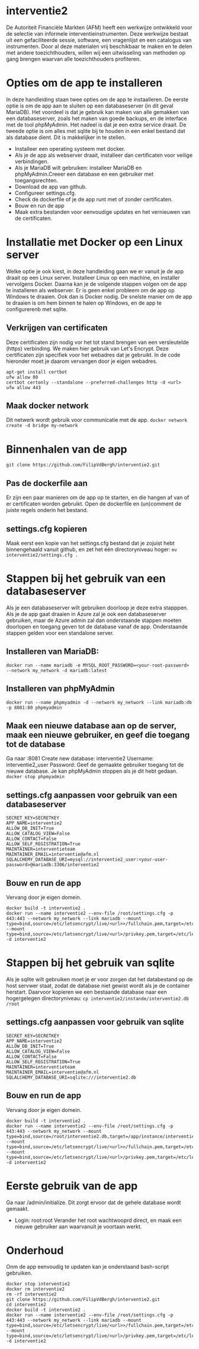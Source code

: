 # interventie2
De Autoriteit Financiële Markten (AFM) heeft een werkwijze ontwikkeld voor de selectie van informele interventieinstrumenten. Deze werkwijze bestaat uit een gefaciliteerde sessie, software, een vragenlijst en een catalogus van instrumenten. Door al deze materialen vrij beschikbaar te maken en te delen met andere toezichthouders, willen wij een uitwisseling van methoden op gang brengen waarvan alle toezichthouders profiteren.

# Opties om de app te installeren
In deze handleiding staan twee opties om de app te instaalleren. De eerste optie is om de app aan te sluiten op een databaseserver (in dit geval MariaDB). Het voordeel is dat je gebruik kan maken van alle gemakken van een databaseserver, zoals het maken van goede backups, en de interface met de tool phpMyAdmin. Het nadeel is dat je een extra service draait. De tweede optie is om alles met sqlite bij te houden in een enkel bestand dat als database dient. Dit is makkelijker in te stellen.

- Installeer een operating systeem met docker.
- Als je de app als webserver draait, installeer dan certificaten voor veilige verbindingen.
- Als je MariaDB wilt gebruiken: installeer MariaDB en phpMyAdmin.Creeer een database en een gebruiker met toegangsrechten.
- Download de app van github.
- Configureer settings.cfg.
- Check de dockerfile of je de app runt met of zonder certificaten.
- Bouw en run de app
- Maak extra bestanden voor eenvoudige updates en het vernieuwen van de certificaten.


# Installatie met Docker op een Linux server
Welke optie je ook kiest, in deze handleiding gaan we er vanuit je de app draait op een Linux server. Installeer Linux op een machine, en installer vervolgens Docker. Daarna kan je de volgende stappen volgen om de app te installeren als webserver. Er is geen enkel probleem om de app op Windows te draaien. Ook dan is Docker nodig. De snelste manier om de app te draaien is om hem binnen te halen op Windows, en de app te configurerenb met sqlite.


## Verkrijgen van certificaten
Deze certificaten zijn nodig vor het tot stand brengen van een versleutelde (https) verbinding. We maken hier gebruik van Let's Encrypt. Deze certificaten zijn specifiek voor het webadres dat je gebruikt. In de code hieronder moet je daarom <url> vervangen door je eigen webadres.
```
apt-get install certbot
ufw allow 80
certbot certonly --standalone --preferred-challenges http -d <url>
ufw allow 443
```

## Maak docker network
Dit netwerk wordt gebruik voor communicatie met de app.
```docker network create -d bridge my-network```

# Binnenhalen van de app
```git clone https://github.com/FilipVdBergh/interventie2.git```

## Pas de dockerfile aan
Er zijn een paar manieren om de app op te starten, en die hangen af van of er certificaten worden gebruikt. Open de dockerfile en (un)comment de juiste regels onderin het bestand.

## settings.cfg kopieren
Maak eerst een kopie van het settings.cfg bestand dat je zojuist hebt binnengehaald vanuit github, en zet het één directoryniveau hoger:
```mv interventie2/settings.cfg .```

# Stappen bij het gebruik van een databaseserver
Als je een databaseserver wilt gebruiken doorloop je deze extra stapppen. Als je de app gaat draaien in Azure zal je ook een databaseserver gebruiken, maar de Azure admin zal dan onderstaande stappen moeten doorlopen en toegang geven tot de database vanaf de app. Onderstaande stappen gelden voor een standalone server.

## Installeren van MariaDB:
```docker run --name mariadb -e MYSQL_ROOT_PASSWORD=<your-root-password> --network my_network -d mariadb:latest```

## Installeren van phpMyAdmin
```docker run --name phpmyadmin -d --network my_network --link mariadb:db -p 8081:80 phpmyadmin```

## Maak een nieuwe database aan op de server, maak een nieuwe gebruiker, en geef die toegang tot de database
Ga naar <ip-address>:8081
Create new database:    interventie2
Username:               interventie2_user
Password:               <your-user-password>
Geef de gemaakte gebruiker toegang tot de nieuwe database. Je kan phpMyAdmin stoppen als je dit hebt gedaan.
`docker stop phpmyadmin`

## settings.cfg aanpassen voor gebruik van een databaseserver
```
SECRET_KEY=SECRETKEY
APP_NAME=interventie2
ALLOW_DB_INIT=True
ALLOW_CATALOG_VIEW=False
ALLOW_CONTACT=False
ALLOW_SELF_REGISTRATION=True
MAINTAINER=interventieteam
MAINTAINER_EMAIL=interventie@afm.nl
SQLALCHEMY_DATABASE_URI=mysql://interventie2_user:<your-user-password>@mariadb:3306/interventie2
```

## Bouw en run de app
Vervang <url> door je eigen domein.
```
docker build -t interventie2 .
docker run --name interventie2 --env-file /root/settings.cfg -p 443:443 --network my_network --link mariadb --mount type=bind,source=/etc/letsencrypt/live/<url>>/fullchain.pem,target=/etc/letsencrypt/certificates/fullchain.pem --mount type=bind,source=/etc/letsencrypt/live/<url>/privkey.pem,target=/etc/letsencrypt/certificates/privkey.pem -d interventie2
```

# Stappen bij het gebruik van sqlite
Als je sqlite wilt gebruiken moet je er voor zorgen dat het databestand op de host servwer staat, zodat de database niet gewist wordt als je de container herstart. Daarvoor kopieren we een bestaande database naar een hogergelegen directoryniveau:
```cp interventie2/instande/interventie2.db /root```

## settings.cfg aanpassen voor gebruik van sqlite
```
SECRET_KEY=SECRETKEY
APP_NAME=interventie2
ALLOW_DB_INIT=True
ALLOW_CATALOG_VIEW=False
ALLOW_CONTACT=False
ALLOW_SELF_REGISTRATION=True
MAINTAINER=interventieteam
MAINTAINER_EMAIL=interventie@afm.nl
SQLALCHEMY_DATABASE_URI=sqlite:///interventie2.db
```

## Bouw en run de app
Vervang <url> door je eigen domein.
```
docker build -t interventie2 .
docker run --name interventie2 --env-file /root/settings.cfg -p 443:443 --network my_network --mount type=bind,source=/root/interventie2.db,target=/app/instance/interventie2.db --mount type=bind,source=/etc/letsencrypt/live/<url>>/fullchain.pem,target=/etc/letsencrypt/certificates/fullchain.pem --mount type=bind,source=/etc/letsencrypt/live/<url>/privkey.pem,target=/etc/letsencrypt/certificates/privkey.pem -d interventie2
```

# Eerste gebruik van de app
Ga naar <url>/admin/initialize. Dit zorgt ervoor dat de gehele database wordt gemaakt.
- Login:             root:root
Verander het root wachtwooprd direct, en maak een nieuwe gebruiker aan waarvanuit je voortaan werkt.

# Onderhoud
Onm de app eenvoudig te updaten kan je onderstaand bash-script gebruiken. 
```
docker stop interventie2
docker rm interventie2
rm -rf interventie2
git clone https://github.com/FilipVdBergh/interventie2.git
cd interventie2
docker build -t interventie2 .
docker run --name interventie2 --env-file /root/settings.cfg -p 443:443 --network my_network --link mariadb --mount type=bind,source=/etc/letsencrypt/live/<url>>/fullchain.pem,target=/etc/letsencrypt/certificates/fullchain.pem --mount type=bind,source=/etc/letsencrypt/live/<url>/privkey.pem,target=/etc/letsencrypt/certificates/privkey.pem -d interventie2
```
